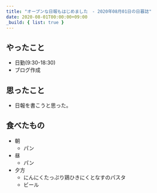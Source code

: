 ```yaml
---
title: "オープンな日報もはじめました　- 2020年08月01日の日暮誌"
date: 2020-08-01T00:00:00+09:00
_build: { list: true }
---
```


やったこと
---

- 日勤(9:30-18:30)
- ブログ作成

思ったこと
---

- 日報を書こうと思った。

食べたもの
---

- 朝
    - パン
- 昼
    - パン
- 夕方
    - にんにくたっぷり鶏ひきにくとなすのパスタ
    - ビール
